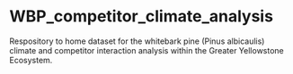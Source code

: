# WBP_competitor_climate_analysis
Respository to home dataset for the whitebark pine (Pinus albicaulis) climate and competitor interaction analysis within the Greater Yellowstone Ecosystem. 
